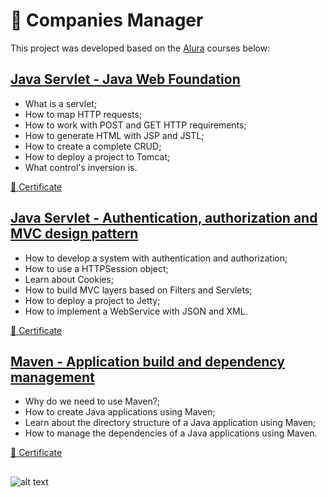 # 🏢 Companies Manager

This project was developed based on the [Alura](https://www.alura.com.br/) courses below:

## [Java Servlet - Java Web Foundation](https://cursos.alura.com.br/course/servlets-fundamentos-programacao-web-java)
* What is a servlet;
* How to map HTTP requests;
* How to work with POST and GET HTTP requirements;
* How to generate HTML with JSP and JSTL;
* How to create a complete CRUD;
* How to deploy a project to Tomcat;
* What control's inversion is.

[📜 Certificate](https://cursos.alura.com.br/certificate/imcesarc/servlets-fundamentos-programacao-web-java)


## [Java Servlet - Authentication, authorization and MVC design pattern](https://cursos.alura.com.br/course/servlet-autenticacao-autorizacao-mvc)
* How to develop a system with authentication and authorization;
* How to use a HTTPSession object;
* Learn about Cookies;
* How to build MVC layers based on Filters and Servlets;
* How to deploy a project to Jetty;
* How to implement a WebService with JSON and XML.

[📜 Certificate](https://cursos.alura.com.br/certificate/imcesarc/servlet-autenticacao-autorizacao-mvc)


## [Maven - Application build and dependency management](https://cursos.alura.com.br/course/maven-gerenciamento-dependencias-build-aplicacoes-java)
* Why do we need to use Maven?;
* How to create Java applications using Maven;
* Learn about the directory structure of a Java application using Maven;
* How to manage the dependencies of a Java applications using Maven.

[📜 Certificate](https://cursos.alura.com.br/certificate/imcesarc/maven-gerenciamento-dependencias-build-aplicacoes-java)

##

![alt text](https://github.com/imcesarc/companies-manager/blob/main/companies-manager.gif?raw=true)

